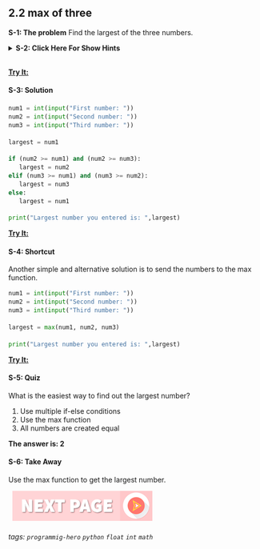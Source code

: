 
## 2.2 max of three

**S-1: The problem**
Find the largest of the three numbers.

<details>
 <summary><b>S-2: Click Here For Show Hints</b></summary>
   <p> Ask the user to enter three numbers. 

Then, you can run multiple comparisons to compare which one is the largest. 

At first, you can consider that the first number is the largest. 

Then compare the second number with the first number and the third number. If the second number is greater or equal to the first number and the second number is greater or equal to the third number, then the second number is the largest. 

Similarly, compare the third number with the first or second number. 

Otherwise, the first number will be the largest. 

Think about it. And try yourself first. </p>
 </details>
<br>

**[Try It:](/https://play.google.com/store/apps/details?id=com.learnprogramming.codecamp)**

#### S-3: Solution
```python
num1 = int(input("First number: "))
num2 = int(input("Second number: "))
num3 = int(input("Third number: "))
 
largest = num1
 
if (num2 >= num1) and (num2 >= num3):
   largest = num2
elif (num3 >= num1) and (num3 >= num2):
   largest = num3
else:
   largest = num1
 
print("Largest number you entered is: ",largest)
```

**[Try It:](/https://play.google.com/store/apps/details?id=com.learnprogramming.codecamp)**

#### S-4: Shortcut
Another simple and alternative solution is to send the numbers to the max function. 
```python
num1 = int(input("First number: "))
num2 = int(input("Second number: "))
num3 = int(input("Third number: "))
 
largest = max(num1, num2, num3)
 
print("Largest number you entered is: ",largest)
```

**[Try It:](/https://play.google.com/store/apps/details?id=com.learnprogramming.codecamp)**

#### S-5: Quiz
What is the easiest way to find out the largest number?

1. Use multiple if-else conditions
2. Use the max function
3. All numbers are created equal

**The answer is: 2**

#### S-6: Take Away
Use the max function to get the largest number.

&nbsp;
[![Next Page](../assets/next-button.png)](Max-of-three.md)
&nbsp;

###### tags: `programmig-hero` `python` `float` `int` `math` 